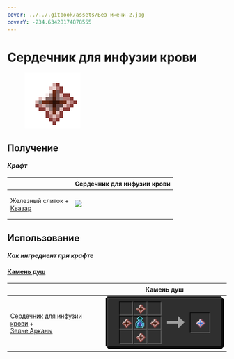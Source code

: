 ```yaml
---
cover: ../../.gitbook/assets/Без имени-2.jpg
coverY: -234.63428174878555
---
```


# Сердечник для инфузии крови

<figure><img src="../../.gitbook/assets/blood_infusion_core_128.png" alt=""><figcaption></figcaption></figure>

## Получение

#### _Крафт_

| ㅤ                                                            | Сердечник для инфузии крови                          |
| ------------------------------------------------------------ | ---------------------------------------------------- |
| <p>Железный слиток +<br><a href="catalyst.md">Квазар</a></p> | ![](../../.gitbook/assets/blood\_infusion\_core.png) |

## Использование

#### _Как ингредиент при крафте_

#### [Камень душ](soulstone.md)

| ㅤ                                                                                                                             | Камень душ                               |
| ----------------------------------------------------------------------------------------------------------------------------- | ---------------------------------------- |
| <p><a href="blood_infusion_core.md">Сердечник для инфузии крови</a> +<br><a href="weak_arcana_potion.md">Зелье Арканы</a></p> | ![](../../.gitbook/assets/soulstone.png) |
